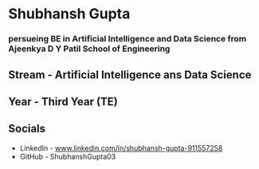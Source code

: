 # Shubhansh Gupta 
### persueing BE in Artificial Intelligence and Data Science from Ajeenkya D Y Patil School of Engineering 

## Stream - Artificial Intelligence ans Data Science 
## Year - Third Year (TE)

## Socials
* LinkedIn - www.linkedin.com/in/shubhansh-gupta-911557258
* GitHub - ShubhanshGupta03
